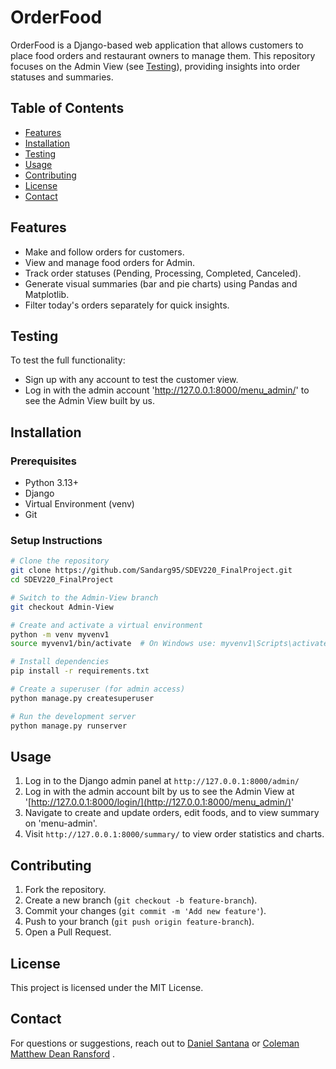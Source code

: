 # OrderFood

OrderFood is a Django-based web application that allows customers to place food orders and restaurant owners to manage them. This repository focuses on the Admin View (see [Testing](#testing)), providing insights into order statuses and summaries.

## Table of Contents

- [Features](#features)
- [Installation](#installation)
- [Testing](#testing)
- [Usage](#usage)
- [Contributing](#contributing)
- [License](#license)
- [Contact](#contact)

## Features

- Make and follow orders for customers.
- View and manage food orders for Admin.
- Track order statuses (Pending, Processing, Completed, Canceled).
- Generate visual summaries (bar and pie charts) using Pandas and Matplotlib.
- Filter today's orders separately for quick insights.

## Testing

To test the full functionality:
- Sign up with any account to test the customer view.
- Log in with the admin account 'http://127.0.0.1:8000/menu_admin/' to see the Admin View built by us.

## Installation

### Prerequisites

- Python 3.13+
- Django
- Virtual Environment (venv)
- Git

### Setup Instructions

```sh
# Clone the repository
git clone https://github.com/Sandarg95/SDEV220_FinalProject.git
cd SDEV220_FinalProject

# Switch to the Admin-View branch
git checkout Admin-View

# Create and activate a virtual environment
python -m venv myvenv1
source myvenv1/bin/activate  # On Windows use: myvenv1\Scripts\activate

# Install dependencies
pip install -r requirements.txt

# Create a superuser (for admin access)
python manage.py createsuperuser

# Run the development server
python manage.py runserver
```

## Usage

1. Log in to the Django admin panel at `http://127.0.0.1:8000/admin/`
2. Log in with the admin account bilt by us to see the Admin View at '[http://127.0.0.1:8000/login/](http://127.0.0.1:8000/menu_admin/)' 
3. Navigate to create and update orders, edit foods, and to view summary on 'menu-admin'.
4. Visit `http://127.0.0.1:8000/summary/` to view order statistics and charts.

## Contributing

1. Fork the repository.
2. Create a new branch (`git checkout -b feature-branch`).
3. Commit your changes (`git commit -m 'Add new feature'`).
4. Push to your branch (`git push origin feature-branch`).
5. Open a Pull Request.

## License

This project is licensed under the MIT License.

## Contact

For questions or suggestions, reach out to [Daniel Santana](https://github.com/Sandarg95) or [Coleman Matthew Dean Ransford](https://github.com/Heavensdoorlmao) .

